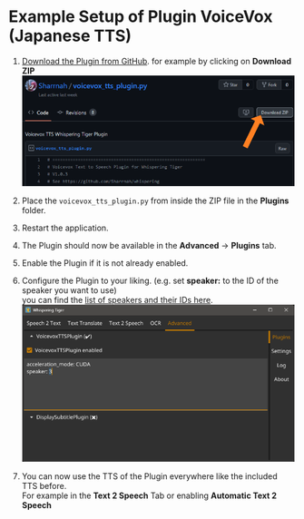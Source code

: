 # Example Setup of Plugin VoiceVox (Japanese TTS)

1. [Download the Plugin from GitHub](https://gist.github.com/Sharrnah/7071f08d539bba6bd18e15ca40fc7c47). for example by clicking on **Download ZIP**</br>
   <img src="images/setup/plugin-dl.png" width=748 alt="Download Plugin">

2. Place the `voicevox_tts_plugin.py` from inside the ZIP file in the **Plugins** folder.

3. Restart the application.

4. The Plugin should now be available in the **Advanced** -> **Plugins** tab.

5. Enable the Plugin if it is not already enabled.

6. Configure the Plugin to your liking. (e.g. set **speaker:** to the ID of the speaker you want to use)</br>
   you can find the [list of speakers and their IDs here](https://eu2.contabostorage.com/bf1a89517e2643359087e5d8219c0c67:share/voicevox-voice-ids.html).
   <br><img src="images/setup/plugin-settings.png" width=789 alt="Download Plugin">

7. You can now use the TTS of the Plugin everywhere like the included TTS before.
   <br>For example in the **Text 2 Speech** Tab or enabling **Automatic Text 2 Speech**
